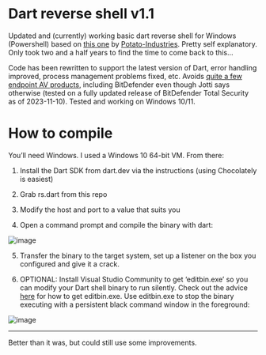 # Dart reverse shell v1.1
Updated and (currently) working basic dart reverse shell for Windows (Powershell) based on [this one](https://github.com/Potato-Industries/dartrs) by [Potato-Industries](https://github.com/Potato-Industries). Pretty self explanatory. Only took two and a half years to find the time to come back to this... 

Code has been rewritten to support the latest version of Dart, error handling improved, process management problems fixed, etc. Avoids [quite a few endpoint AV products](https://virusscan.jotti.org/en-US/filescanjob/cugw4ajdkh), including BitDefender even though Jotti says otherwise (tested on a fully updated release of BitDefender Total Security as of 2023-11-10). Tested and working on Windows 10/11.

# How to compile

You’ll need Windows. I used a Windows 10 64-bit VM. From there:

1. Install the Dart SDK from dart.dev via the instructions (using Chocolately is easiest)

2. Grab rs.dart from this repo

3. Modify the host and port to a value that suits you

4. Open a command prompt and compile the binary with dart:

![image](https://github.com/s-w-1-t-c-h/dart_rs/assets/6980812/d081b941-013e-4179-8bc0-d625d1cd0942)

5. Transfer the binary to the target system, set up a listener on the box you configured and give it a crack.

6. OPTIONAL: Install Visual Studio Community to get ‘editbin.exe’ so you can modify your Dart shell binary to run silently. Check out the advice [here](https://stackoverflow.com/questions/57207503/dumpbin-exe-editbin-exe-package-needed-in-visual-studio-2019) for how to get editbin.exe. Use editbin.exe to stop the binary executing with a persistent black command window in the foreground:

![image](https://github.com/s-w-1-t-c-h/dart_rs/assets/6980812/c9eae6c3-0276-4a3c-86c2-47cf42812c41)

---

Better than it was, but could still use some improvements.

